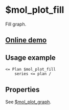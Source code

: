 # $mol_plot_fill

Fill graph.

## [Online demo](http://eigenmethod.github.io/mol/#demo=mol_plot)

## Usage example

```tree
<= Plan $mol_plot_fill
	series <= plan /
```

## Properties

See [$mol_plot_graph](../graph).
